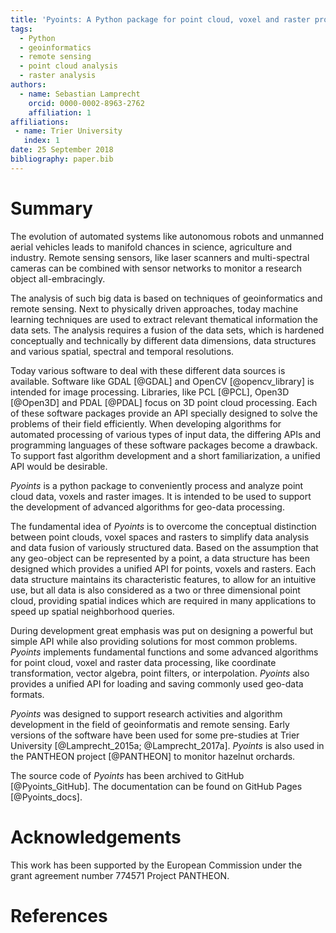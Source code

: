 ```yaml
---
title: 'Pyoints: A Python package for point cloud, voxel and raster processing.'
tags:
  - Python
  - geoinformatics
  - remote sensing
  - point cloud analysis
  - raster analysis
authors:
  - name: Sebastian Lamprecht
    orcid: 0000-0002-8963-2762
    affiliation: 1
affiliations:
 - name: Trier University
   index: 1
date: 25 September 2018
bibliography: paper.bib
---
```



# Summary

The evolution of automated systems like autonomous robots and unmanned aerial
vehicles leads to manifold chances in science, agriculture and industry.
Remote sensing sensors, like laser scanners and multi-spectral cameras can be
combined with sensor networks to monitor a research object all-embracingly.

The analysis of such big data is based on techniques of geoinformatics and
remote sensing. Next to physically driven approaches, today machine learning
techniques are used to extract relevant thematical information the data sets.
The analysis requires a fusion of the data sets, which is hardened conceptually
and technically by different data dimensions, data structures and various
spatial, spectral and temporal resolutions.

Today various software to deal with these different data sources is available.
Software like GDAL [@GDAL] and OpenCV [@opencv_library] is intended for image
processing. Libraries, like PCL [@PCL], Open3D [@Open3D] and PDAL [@PDAL] focus
on 3D point cloud processing. Each of these software packages provide an API
specially designed to solve the problems of their field efficiently. When
developing algorithms for automated processing of various types of input data,
the differing APIs and programming languages of these software packages become
a drawback. To support fast algorithm development and a short familiarization,
a unified API would be desirable.

*Pyoints* is a python package to conveniently process and analyze point
cloud data, voxels and raster images. It is intended to be used to support
the development of advanced algorithms for geo-data processing.

The fundamental idea of *Pyoints* is to overcome the conceptual distinction
between point clouds, voxel spaces and rasters to simplify data analysis
and data fusion of variously structured data. Based on the assumption that any
geo-object can be represented by a point, a data structure has been designed
which provides a unified API for points, voxels and rasters. Each data
structure maintains its characteristic features, to allow for an intuitive use,
but all data is also considered as a two or three dimensional point cloud,
providing spatial indices which are required in many applications to speed up
spatial neighborhood queries.

During development great emphasis was put on designing a powerful but simple
API while also providing solutions for most common problems. *Pyoints*
implements fundamental functions and some advanced algorithms for point cloud,
voxel and raster data processing, like coordinate transformation, vector
algebra, point filters, or interpolation. *Pyoints* also provides a unified
API for loading and saving commonly used geo-data formats.

*Pyoints* was designed to support research activities and algorithm
development in the field of geoinformatis and remote sensing. Early versions of
the software have been used for some pre-studies at Trier University 
[@Lamprecht_2015a; @Lamprecht_2017a]. *Pyoints* is also used in the PANTHEON project [@PANTHEON] 
to monitor hazelnut orchards.

The source code of *Pyoints* has been archived to GitHub [@Pyoints_GitHub]. The
documentation can be found on GitHub Pages [@Pyoints_docs].


# Acknowledgements

This work has been supported by the European Commission under the grant
agreement number 774571 Project PANTHEON.


# References